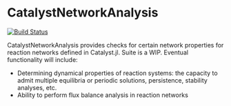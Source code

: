 # CatalystNetworkAnalysis

[![Build Status](https://github.com/vyudu/CatalystNetworkAnalysis.jl/actions/workflows/CI.yml/badge.svg?branch=main)](https://github.com/vyudu/CatalystNetworkAnalysis.jl/actions/workflows/CI.yml?query=branch%3Amain)

CatalystNetworkAnalysis provides checks for certain network properties for reaction networks defined in Catalyst.jl. Suite is a WIP. Eventual functionality will include: 
- Determining dynamical properties of reaction systems: the capacity to admit multiple equilibria or periodic solutions, persistence, stability analyses, etc.
- Ability to perform flux balance analysis in reaction networks
